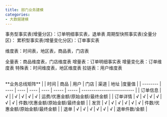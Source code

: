 ```yaml
---
title: 部门业务建模
categories:
- 大数据建模
---
```

事务型事实表(增量分区)：订单明细事实表，退单表
周期型快照事实表(全量分区)：
累积型事实表(增量变化分区)：订单事实表

维度表：时间表，地区表，商品表，门店表


全量表：商品维度表，门店维度表
增量表：订单明细事实表
增量变化表：订单维度表
特殊表：时间维度表，地区维度表
拉链表：用户维度表

<br>
**业务总线矩阵**
|          | 时间 | 商品 | 用户 | 门店 |  渠道  | 地址 |度量值                          |
| -------- | ---- | ---- | ---- | ---- | ----- | ----- | -------------------------- |
| 订单信息     | √    |      | √    | √    | √    | √    | 运费/优惠金额/原始金额/最终金额 |
| 订单详情 | √    | √    | √    | √    | √    | √    | 件数/优惠金额/原始金额/最终金额 |
| 发货 | √    | √    | √    | √    | √    | √    | 件数/优惠金额/原始金额/最终金额 |
| 退单     | √    | √    | √    | √    | √    | √    | 退单件数/金额                       |
